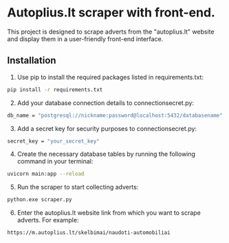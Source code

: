 
# Autoplius.lt scraper with front-end.

This project is designed to scrape adverts from the "autoplius.lt" website and display them in a user-friendly front-end interface.




## Installation

1. Use pip to install the required packages listed in requirements.txt:
```bash
pip install -r requirements.txt
```

2. Add your database connection details to connectionsecret.py:
```bash
db_name = "postgresql://nickname:password@localhost:5432/databasename"

```

3. Add a secret key for security purposes to connectionsecret.py:
```bash
secret_key = "your_secret_key"
```

4. Create the necessary database tables by running the following command in your terminal:
```bash
uvicorn main:app --reload
```

5. Run the scraper to start collecting adverts:
```bash
python.exe scraper.py
```

6. Enter the autoplius.lt website link from which you want to scrape adverts. For example:
```bash
https://m.autoplius.lt/skelbimai/naudoti-automobiliai
```